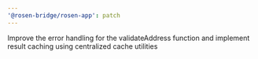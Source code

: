 ```yaml
---
'@rosen-bridge/rosen-app': patch
---
```


Improve the error handling for the validateAddress function and implement result caching using centralized cache utilities
